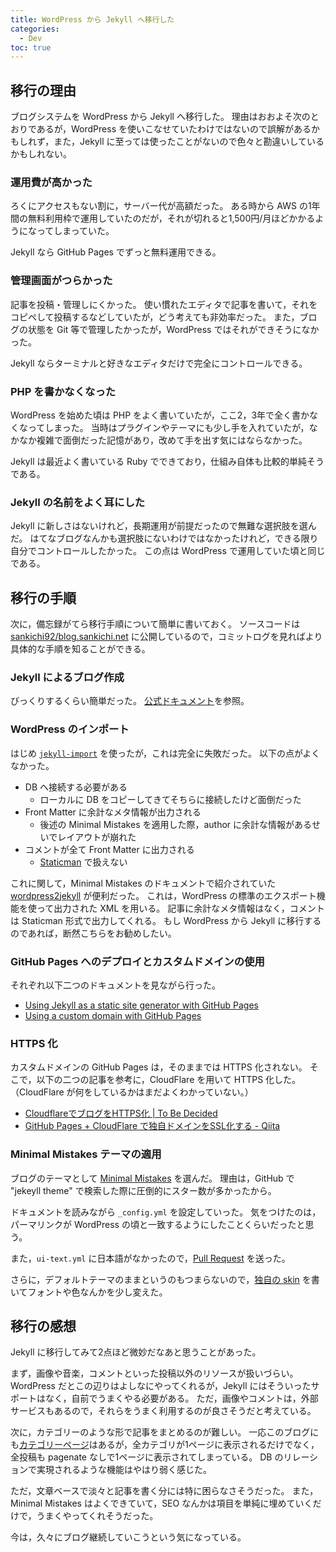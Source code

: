 ```yaml
---
title: WordPress から Jekyll へ移行した
categories:
  - Dev
toc: true
---
```


## 移行の理由

ブログシステムを WordPress から Jekyll へ移行した。
理由はおおよそ次のとおりであるが，WordPress を使いこなせていたわけではないので誤解があるかもしれず，また，Jekyll に至っては使ったことがないので色々と勘違いしているかもしれない。

### 運用費が高かった

ろくにアクセスもない割に，サーバー代が高額だった。
ある時から AWS の1年間の無料利用枠で運用していたのだが，それが切れると1,500円/月ほどかかるようになってしまっていた。

Jekyll なら GitHub Pages でずっと無料運用できる。

### 管理画面がつらかった

記事を投稿・管理しにくかった。
使い慣れたエディタで記事を書いて，それをコピペして投稿するなどしていたが，どう考えても非効率だった。
また，ブログの状態を Git 等で管理したかったが，WordPress ではそれができそうになかった。

Jekyll ならターミナルと好きなエディタだけで完全にコントロールできる。

### PHP を書かなくなった

WordPress を始めた頃は PHP をよく書いていたが，ここ2，3年で全く書かなくなってしまった。
当時はプラグインやテーマにも少し手を入れていたが，なかなか複雑で面倒だった記憶があり，改めて手を出す気にはならなかった。

Jekyll は最近よく書いている Ruby でできており，仕組み自体も比較的単純そうである。

### Jekyll の名前をよく耳にした

Jekyll に新しさはないけれど，長期運用が前提だったので無難な選択肢を選んだ。
はてなブログなんかも選択肢にないわけではなかったけれど，できる限り自分でコントロールしたかった。
この点は WordPress で運用していた頃と同じである。

## 移行の手順

次に，備忘録がてら移行手順について簡単に書いておく。
ソースコードは [sankichi92/blog.sankichi.net](https://github.com/sankichi92/blog.sankichi.net) に公開しているので，コミットログを見ればより具体的な手順を知ることができる。

### Jekyll によるブログ作成

びっくりするくらい簡単だった。
[公式ドキュメント](https://Jekyllrb.com/)を参照。

### WordPress のインポート

はじめ [`jekyll-import`](http://import.jekyllrb.com/docs/wordpress/) を使ったが，これは完全に失敗だった。
以下の点がよくなかった。

- DB へ接続する必要がある
  - ローカルに DB をコピーしてきてそちらに接続したけど面倒だった
- Front Matter に余計なメタ情報が出力される
  - 後述の Minimal Mistakes を適用した際，author に余計な情報があるせいでレイアウトが崩れた
- コメントが全て Front Matter に出力される
  - [Staticman](https://staticman.net/) で扱えない

これに関して，Minimal Mistakes のドキュメントで紹介されていた [wordpress2jekyll](https://github.com/arthurlacoste/wordpress2jekyll) が便利だった。
これは，WordPress の標準のエクスポート機能を使って出力された XML を用いる。
記事に余計なメタ情報はなく，コメントは Staticman 形式で出力してくれる。
もし WordPress から Jekyll に移行するのであれば，断然こちらをお勧めしたい。

### GitHub Pages へのデプロイとカスタムドメインの使用

それぞれ以下二つのドキュメントを見ながら行った。

- [Using Jekyll as a static site generator with GitHub Pages](https://help.github.com/articles/using-jekyll-as-a-static-site-generator-with-github-pages/)
- [Using a custom domain with GitHub Pages](https://help.github.com/articles/using-a-custom-domain-with-github-pages/)

### HTTPS 化

カスタムドメインの GitHub Pages は，そのままでは HTTPS 化されない。
そこで，以下の二つの記事を参考に，CloudFlare を用いて HTTPS 化した。
（CloudFlare が何をしているかはまだよくわかっていない。）

- [CloudflareでブログをHTTPS化 | To Be Decided](https://www.kaitoy.xyz/2016/07/01/https-support-by-cloudflare/)
- [GitHub Pages + CloudFlare で独自ドメインをSSL化する - Qiita](https://qiita.com/noraworld/items/89dd85a434a7b759e00c)

### Minimal Mistakes テーマの適用

ブログのテーマとして [Minimal Mistakes](https://mmistakes.github.io/minimal-mistakes/) を選んだ。
理由は，GitHub で "jekeyll theme" で検索した際に圧倒的にスター数が多かったから。

ドキュメントを読みながら `_config.yml` を設定していった。
気をつけたのは，パーマリンクが WordPress の頃と一致するようにしたことくらいだったと思う。

また，`ui-text.yml` に日本語がなかったので，[Pull Request](https://github.com/mmistakes/minimal-mistakes/pull/1411) を送った。

さらに，デフォルトテーマのままというのもつまらないので，[独自の skin](https://github.com/sankichi92/blog.sankichi.net/blob/master/_sass/minimal-mistakes/skins/_sankichi.scss) を書いてフォントや色なんかを少し変えた。

## 移行の感想

Jekyll に移行してみて2点ほど微妙だなあと思うことがあった。

まず，画像や音楽，コメントといった投稿以外のリソースが扱いづらい。
WordPress だとこの辺りはよしなにやってくれるが，Jekyll にはそういったサポートはなく，自前でうまくやる必要がある。
ただ，画像やコメントは，外部サービスもあるので，それらをうまく利用するのが良さそうだと考えている。

次に，カテゴリーのような形で記事をまとめるのが難しい。
一応このブログにも[カテゴリーページ](https://blog.sankichi.net/categories/)はあるが，全カテゴリが1ページに表示されるだけでなく，全投稿も pagenate なしで1ページに表示されてしまっている。
DB のリレーションで実現されるような機能はやはり弱く感じた。

ただ，文章ベースで淡々と記事を書く分には特に困らなさそうだった。
また，Minimal Mistakes はよくできていて，SEO なんかは項目を単純に埋めていくだけで，うまくやってくれそうだった。

今は，久々にブログ継続していこうという気になっている。
